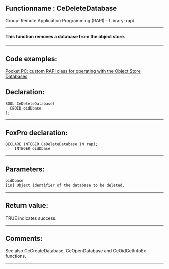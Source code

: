 <link rel="stylesheet" type="text/css" href="../../css/win32api.css">  
<link rel="stylesheet" href="https://cdnjs.cloudflare.com/ajax/libs/font-awesome/4.7.0/css/font-awesome.min.css">

## Functionname : CeDeleteDatabase
Group: Remote Application Programming (RAPI) - Library: rapi    
***  


#### This function removes a database from the object store.
***  


## Code examples:
[Pocket PC: custom RAPI class for operating with the Object Store Databases](../../samples/sample_445.md)  

## Declaration:
```foxpro  
BOOL CeDeleteDatabase(
  CEOID oidDbase
);  
```  
***  


## FoxPro declaration:
```foxpro  
DECLARE INTEGER CeDeleteDatabase IN rapi;
	INTEGER oidDbase  
```  
***  


## Parameters:
```txt  
oidDbase
[in] Object identifier of the database to be deleted.  
```  
***  


## Return value:
TRUE indicates success.  
***  


## Comments:
See also CeCreateDatabase, CeOpenDatabase and CeOidGetInfoEx functions.  
  
***  

